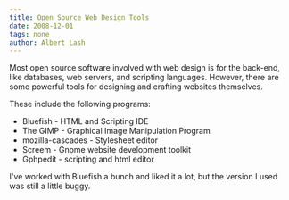 ```yaml
---
title: Open Source Web Design Tools
date: 2008-12-01
tags: none
author: Albert Lash
---
```

Most open source software involved with web design is for the back-end, like databases, web servers, and scripting languages. However, there are some powerful tools for designing and crafting websites themselves.

These include the following programs:
<ul><li>Bluefish - HTML and Scripting IDE
</li><li>The GIMP - Graphical Image Manipulation Program
</li><li>mozilla-cascades - Stylesheet editor</li><li>Screem - Gnome website development toolkit</li><li>Gphpedit - scripting and html editor</li></ul> I've worked with Bluefish a bunch and liked it a lot, but the version I used was still a little buggy.

